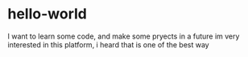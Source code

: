 # hello-world
I want to learn some code, and make some pryects in a future im very interested in this platform, i heard that is one of the best way
